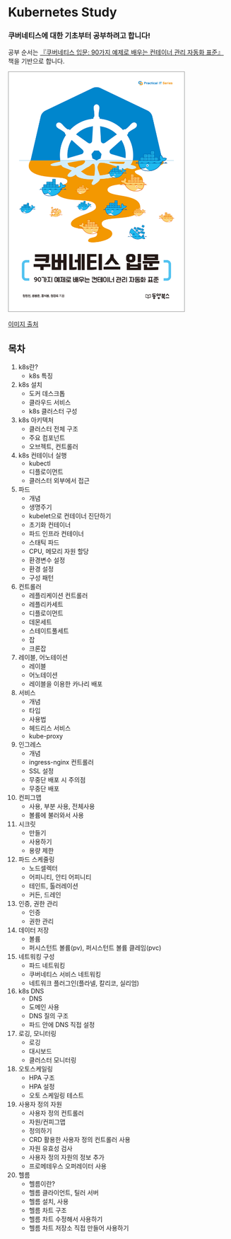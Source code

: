 Kubernetes Study
===

### 쿠버네티스에 대한 기초부터 공부하려고 합니다!

공부 순서는 [『쿠버네티스 입문: 90가지 예제로 배우는 컨테이너 관리 자동화 표준』](https://github.com/dybooksIT/kubernetes-book/blob/master/README.md) 책을 기반으로 합니다.

<img src="image/kubernetes%20cover.jpg" width="400" height="544">

[이미지 출처](https://github.com/dybooksIT/kubernetes-book/blob/master/readme/cover.jpg)

## 목차

1. k8s란?
    - k8s 특징
2. k8s 설치
    - 도커 데스크톱
    - 클라우드 서비스
    - k8s 클러스터 구성
3. k8s 아키텍처
    - 클러스터 전체 구조
    - 주요 컴포넌트
    - 오브젝트, 컨트롤러
4. k8s 컨테이너 실행
    - kubectl
    - 디플로이먼트
    - 클러스터 외부에서 접근
5. 파드
    - 개념
    - 생명주기
    - kubelet으로 컨테이너 진단하기
    - 초기화 컨테이너
    - 파드 인프라 컨테이너
    - 스태틱 파드
    - CPU, 메모리 자원 할당
    - 환경변수 설정
    - 환경 설정
    - 구성 패턴
6. 컨트롤러
    - 레플리케이션 컨트롤러
    - 레플리카세트
    - 디플로이먼트
    - 데몬세트
    - 스테이트풀세트
    - 잡
    - 크론잡
7. 레이블, 어노테이션
    - 레이블
    - 어노테이션
    - 레이블을 이용한 카나리 배포
8. 서비스
    - 개념
    - 타입
    - 사용법
    - 헤드리스 서비스
    - kube-proxy
9. 인그레스
    - 개념
    - ingress-nginx 컨트롤러
    - SSL 설정
    - 무중단 배포 시 주의점
    - 무중단 배포
10. 컨피그맵
    - 사용, 부분 사용, 전체사용
    - 볼륨에 불러와서 사용
11. 시크릿
    - 만들기
    - 사용하기
    - 용량 제한
12. 파드 스케줄링
    - 노드셀렉터
    - 어피니티, 안티 어피니티
    - 테인트, 톨러레이션
    - 커든, 드레인
13. 인증, 권한 관리
    - 인증
    - 권한 관리
14. 데이터 저장
    - 볼륨
    - 퍼시스턴트 볼륨(pv), 퍼시스턴트 볼륨 클레임(pvc)
15. 네트워킹 구성
    - 파드 네트워킹
    - 쿠버네티스 서비스 네트워킹
    - 네트워크 플러그인(플라넬, 칼리코, 실리엄)
16. k8s DNS
    - DNS
    - 도메인 사용
    - DNS 질의 구조
    - 파드 안에 DNS 직접 설정
17. 로깅, 모니터링
    - 로깅
    - 대시보드
    - 클러스터 모니터링
18. 오토스케일링
    - HPA 구조
    - HPA 설정
    - 오토 스케일링 테스트
19. 사용자 정의 자원
    - 사용자 정의 컨트롤러
    - 자원/컨피그맵
    - 정의하기
    - CRD 활용한 사용자 정의 컨트롤러 사용
    - 자원 유효성 검사
    - 사용자 정의 자원의 정보 추가
    - 프로메테우스 오퍼레이터 사용
20. 헬름
    - 헬름이란?
    - 헬름 클라이언트, 틸러 서버
    - 헬름 설치, 사용
    - 헬름 차트 구조
    - 헬름 차트 수정해서 사용하기
    - 헬름 차트 저장소 직접 만들어 사용하기
